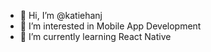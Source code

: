 - 👋 Hi, I’m @katiehanj
- 👀 I’m interested in Mobile App Development 
- 🌱 I’m currently learning React Native

